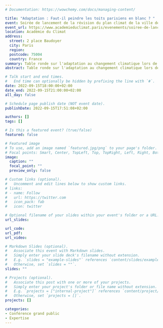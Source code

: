 ```yaml
---
# Documentation: https://wowchemy.com/docs/managing-content/

title: "Adaptation : Faut-il peindre les toits parisiens en blanc ? "
event: Soirée de lancement de la révision du plan climat de la ville de Paris.
event_url: https://www.academieduclimat.paris/evenements/soiree-de-lancement-de-la-revision-du-plan-climat-de-paris/
location: Académie du Climat
address:
  street: 2 place Baudoyer
  city: Paris
  region:
  postcode: 75004
  country: France
summary: Table ronde sur l'adaptation au changement climatique lors de la Soirée de lancement de la révision du plan climat de la ville de Paris.
abstract: Table ronde sur l'adaptation au changement climatique lors de la Soirée de lancement de la révision du plan climat de la ville de Paris.

# Talk start and end times.
#   End time can optionally be hidden by prefixing the line with `#`.
date: 2022-09-15T18:00:00+02:00
date_end: 2022-09-15T21:00:00+02:00
all_day: false

# Schedule page publish date (NOT event date).
publishDate: 2022-09-15T17:51:08+02:00

authors: []
tags: []

# Is this a featured event? (true/false)
featured: false

# Featured image
# To use, add an image named `featured.jpg/png` to your page's folder. 
# Focal points: Smart, Center, TopLeft, Top, TopRight, Left, Right, BottomLeft, Bottom, BottomRight.
image:
  caption: ""
  focal_point: ""
  preview_only: false

# Custom links (optional).
#   Uncomment and edit lines below to show custom links.
# links:
# - name: Follow
#   url: https://twitter.com
#   icon_pack: fab
#   icon: twitter

# Optional filename of your slides within your event's folder or a URL.
url_slides:

url_code:
url_pdf:
url_video:

# Markdown Slides (optional).
#   Associate this event with Markdown slides.
#   Simply enter your slide deck's filename without extension.
#   E.g. `slides = "example-slides"` references `content/slides/example-slides.md`.
#   Otherwise, set `slides = ""`.
slides: ""

# Projects (optional).
#   Associate this post with one or more of your projects.
#   Simply enter your project's folder or file name without extension.
#   E.g. `projects = ["internal-project"]` references `content/project/deep-learning/index.md`.
#   Otherwise, set `projects = []`.
projects: []

categories:
- Conférence grand public
- Expertise
---
```

